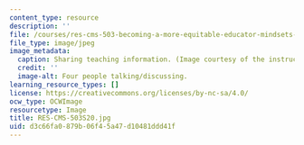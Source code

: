 ```yaml
---
content_type: resource
description: ''
file: /courses/res-cms-503-becoming-a-more-equitable-educator-mindsets-and-practices-spring-2020/d3c66fa0879b06f45a47d10481ddd41f_RES-CMS-503S20.jpg
file_type: image/jpeg
image_metadata:
  caption: Sharing teaching information. (Image courtesy of the instructor.)
  credit: ''
  image-alt: Four people talking/discussing.
learning_resource_types: []
license: https://creativecommons.org/licenses/by-nc-sa/4.0/
ocw_type: OCWImage
resourcetype: Image
title: RES-CMS-503S20.jpg
uid: d3c66fa0-879b-06f4-5a47-d10481ddd41f
---
```

